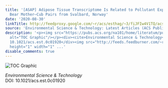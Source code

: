 ```yaml
---
title: '[ASAP] Adipose Tissue Transcriptome Is Related to Pollutant Exposure in Polar
  Bear Mother–Cub Pairs from Svalbard, Norway'
date: '2020-08-30'
linkTitle: http://feedproxy.google.com/~r/acs/esthag/~3/fiJFIw4V1TQ/acs.est.0c01920
source: 'Environmental Science & Technology: Latest Articles (ACS Publications)'
description: '<p><img src="https://pubs.acs.org/na101/home/literatum/publisher/achs/journals/content/esthag/0/esthag.ahead-of-print/acs.est.0c01920/20200830/images/medium/es0c01920_0005.gif"
  alt="TOC Graphic"/></p><div><cite>Environmental Science & Technology</cite></div><div>DOI:
  10.1021/acs.est.0c01920</div><img src="http://feeds.feedburner.com/~r/acs/esthag/~4/fiJFIw4V1TQ"
  height="1" width="1" ...'
disable_comments: true
---
```

<p><img src="https://pubs.acs.org/na101/home/literatum/publisher/achs/journals/content/esthag/0/esthag.ahead-of-print/acs.est.0c01920/20200830/images/medium/es0c01920_0005.gif" alt="TOC Graphic"/></p><div><cite>Environmental Science & Technology</cite></div><div>DOI: 10.1021/acs.est.0c01920</div><img src="http://feeds.feedburner.com/~r/acs/esthag/~4/fiJFIw4V1TQ" height="1" width="1" ...
